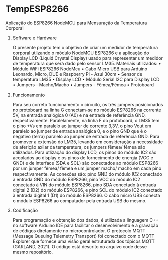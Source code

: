 # TempESP8266
Aplicação do ESP8266 NodeMCU para Mensuração da Temperatura Corporal

1. Software e Hardware

   O presente projeto tem o objetivo de criar um medidor de temperatura corporal utlizando o módulo NodeMCU ESP8266 e a aplicação do Display LCD (Liquid Crystal Display) usado para representar um medidor de temperatura que será dado pelo sensor LM35. Materiais utilizados:
   •	Módulo WiFi ESP8266 NodeMcu
   •	Cabo Micro USB para Arduino Leonardo, Micro, DUE e Raspberry Pi - Azul 30cm
   •	Sensor de temperatura LM35
   •	Display LCD
   •	Módulo Serial I2C para Display LCD
   •	Jumpers - Macho/Macho
   •	Jumpers - Fêmea/Fêmea
   •	Protoboard
   
2. Funcionamento
 
	Para seu correto funcionamento o circuito, os três jumpers posicionados no protoboard na linha G conectam-se no módulo ESP8266 na corrente 5V, na entrada analógica 0 (A0) e na entrada de referência GND, respectivamente. Paralelamente, na linha F do protoboard, o LM35 tem o pino +Vs em paralelo ao jumper de corrente 3,3V, o pino Vout em paralelo ao jumper de entrada analógica 0, e o pino GND que é o negativo (terra) paralelo ao jumper de entrada de referência GND. Para promover a extensão do LM35, levando em consideração a necessidade de aferição axilar da temperatura, os jumpers fêmea/ fêmea são utilizados.
	Para utlização do display LCD, os pinos do módulo IC2 são acoplados ao display e os pinos de fornecimento de energia (VCC e GND) e de interface (SDA e SCL) são conectados ao módulo ESP8266 por um jumper fêmea/ fêmea e um jumper macho/ macho em cada pino respectivamente. As conexões são: pino GND do módulo IC2 conectado à entrada GND do módulo ESP8266, pino VCC do módulo IC2 conectado à VIN do módulo ESP8266, pino SDA conectado à entrada digital 2 (D2) do módulo ESP8266, e pino SCL do módulo IC2 conectado à entrada digital 1 (D1) do módulo ESP8266.
O cabo micro UBS conecta o módulo ESP8266 ao computador pela entrada USB do mesmo.

3. Codificação

	Para programação e obtenção dos dados, é utilizada a linguagem C++ no software Arduino IDE para facilitar o desenvolvimento e a gravação de códigos diretamente no microcontrolador. O protocolo MQTT (Message Queuing Telemetry Transport) foi conectado com o MQTT Explorer que fornece uma visão geral estruturada dos tópicos MQTT (GARLAND, 2021). O código está descrito no arquivo code desse mesmo reposítório.

